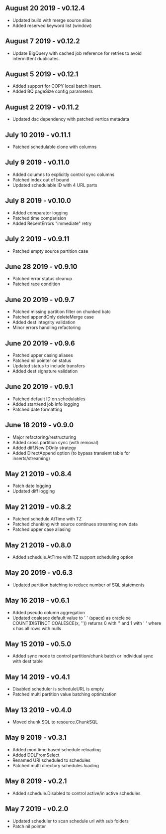 ## August 20 2019 - v0.12.4
- Updated build with merge source alias
- Added reserved keyword list (window)

## August 7 2019 - v0.12.2
- Update BigQuery with cached job reference for retries to avoid intermittent duplicates.

## August 5 2019 - v0.12.1
- Added support for COPY local batch insert.
- Added BQ pageSize config parameters

## August 2 2019 - v0.11.2
- Updated dsc dependency with patched vertica metadata

## July 10 2019 - v0.11.1
- Patched schedulable clone with columns

## July 9 2019 - v0.11.0
- Added columns to explicitly control sync columns
- Patched index out of bound
- Updated schedulable ID with 4 URL parts


## July 8 2019 - v0.10.0
- Added comparator logging
- Patched time comparision
- Added RecentErrors "immediate" retry 

## July 2 2019 - v0.9.11
- Patched empty source partition case 

## June 28 2019 - v0.9.10
- Patched error status cleanup
- Patched race condition


## June 20 2019 - v0.9.7
- Patched missing partition filter on chunked batc
- Patched appendOnly deleteMerge case
- Added dest integrity validation
- Minor errors handling refactoring 


## June 20 2019 - v0.9.6
- Patched upper casing aliases
- Patched nil pointer on status
- Updated status to include transfers
- Added dest signature validation

## June 20 2019 - v0.9.1
- Patched default ID on schedulables
- Added start/end job info logging
- Patched date formatting

## June 18 2019 - v0.9.0
- Major refactoring/restructuring
- Added cross partition sync (with removal)
- Added diff.NewIDOnly strategy
- Added DirectAppend option (to bypass transient table for inserts/streaming)

## May 21 2019 - v0.8.4
- Patch date logging
- Updated diff logging

## May 21 2019 - v0.8.2
- Patched schedule.AtTime with TZ
- Patched chunking with source continues streaming new data
- Patched upper case aliasing

## May 21 2019 - v0.8.0
- Added schedule.AtTime with TZ support scheduling option

## May 20 2019 - v0.6.3
- Updated partition batching to reduce number of SQL statements

## May 16 2019 - v0.6.1
- Added pseudo column aggregation
- Updated coalesce default value to ' ' (space)  as oracle xe COUNT(DISTINCT COALESCE(x, '')) returns 0 with '' and 1 with ' ' where x has all rows with nulls

## May 15 2019 - v0.5.0
- Added sync mode to control partition/chunk batch or individual sync with dest table

## May 14 2019 - v0.4.1
- Disabled scheduler is scheduleURL is empty
- Patched multi partition value batching optimization

## May 13 2019 - v0.4.0
- Moved chunk.SQL to resource.ChunkSQL

## May 9 2019 - v0.3.1
- Added mod time based schedule reloading
- Added DDLFromSelect 
- Renamed URI scheduled to schedules
- Patched multi directory schedules loading  

## May 8 2019 - v0.2.1
- Added schedule.Disabled to control active/in active schedules  

## May 7 2019 - v0.2.0
- Updated scheduler to scan schedule url with sub folders 
- Patch nil pointer


